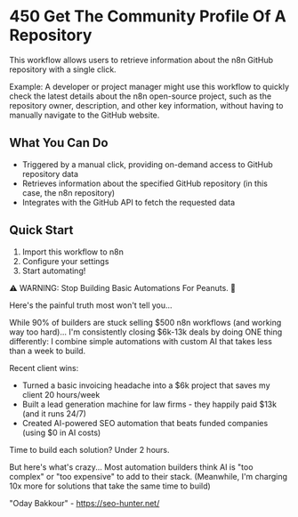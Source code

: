 # 450 Get The Community Profile Of A Repository

This workflow allows users to retrieve information about the n8n GitHub repository with a single click.

Example: A developer or project manager might use this workflow to quickly check the latest details about the n8n open-source project, such as the repository owner, description, and other key information, without having to manually navigate to the GitHub website.

## What You Can Do
- Triggered by a manual click, providing on-demand access to GitHub repository data
- Retrieves information about the specified GitHub repository (in this case, the n8n repository)
- Integrates with the GitHub API to fetch the requested data

## Quick Start
1. Import this workflow to n8n
2. Configure your settings
3. Start automating!

⚠️ WARNING: Stop Building Basic Automations For Peanuts. 🚫

Here's the painful truth most won't tell you...

While 90% of builders are stuck selling $500 n8n workflows (and working way too hard)...
I'm consistently closing $6k-13k deals by doing ONE thing differently:
I combine simple automations with custom AI that takes less than a week to build.

Recent client wins:
* Turned a basic invoicing headache into a $6k project that saves my client 20 hours/week
* Built a lead generation machine for law firms - they happily paid $13k (and it runs 24/7)
* Created AI-powered SEO automation that beats funded companies (using $0 in AI costs)

Time to build each solution? Under 2 hours.

But here's what's crazy...
Most automation builders think AI is "too complex" or "too expensive" to add to their stack.
(Meanwhile, I'm charging 10x more for solutions that take the same time to build)

"Oday Bakkour" - https://seo-hunter.net/
